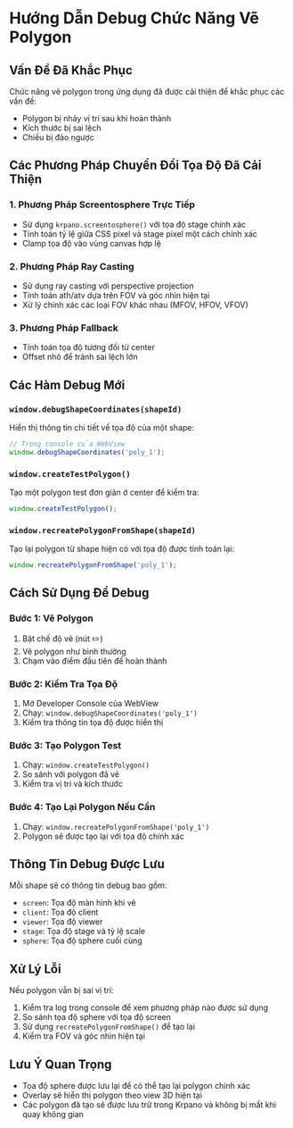 # Hướng Dẫn Debug Chức Năng Vẽ Polygon

## Vấn Đề Đã Khắc Phục

Chức năng vẽ polygon trong ứng dụng đã được cải thiện để khắc phục các vấn đề:
- Polygon bị nhảy vị trí sau khi hoàn thành
- Kích thước bị sai lệch
- Chiều bị đảo ngược

## Các Phương Pháp Chuyển Đổi Tọa Độ Đã Cải Thiện

### 1. Phương Pháp Screentosphere Trực Tiếp
- Sử dụng `krpano.screentosphere()` với tọa độ stage chính xác
- Tính toán tỷ lệ giữa CSS pixel và stage pixel một cách chính xác
- Clamp tọa độ vào vùng canvas hợp lệ

### 2. Phương Pháp Ray Casting
- Sử dụng ray casting với perspective projection
- Tính toán ath/atv dựa trên FOV và góc nhìn hiện tại
- Xử lý chính xác các loại FOV khác nhau (MFOV, HFOV, VFOV)

### 3. Phương Pháp Fallback
- Tính toán tọa độ tương đối từ center
- Offset nhỏ để tránh sai lệch lớn

## Các Hàm Debug Mới

### `window.debugShapeCoordinates(shapeId)`
Hiển thị thông tin chi tiết về tọa độ của một shape:
```javascript
// Trong console của WebView
window.debugShapeCoordinates('poly_1');
```

### `window.createTestPolygon()`
Tạo một polygon test đơn giản ở center để kiểm tra:
```javascript
window.createTestPolygon();
```

### `window.recreatePolygonFromShape(shapeId)`
Tạo lại polygon từ shape hiện có với tọa độ được tính toán lại:
```javascript
window.recreatePolygonFromShape('poly_1');
```

## Cách Sử Dụng Để Debug

### Bước 1: Vẽ Polygon
1. Bật chế độ vẽ (nút ✏️)
2. Vẽ polygon như bình thường
3. Chạm vào điểm đầu tiên để hoàn thành

### Bước 2: Kiểm Tra Tọa Độ
1. Mở Developer Console của WebView
2. Chạy: `window.debugShapeCoordinates('poly_1')`
3. Kiểm tra thông tin tọa độ được hiển thị

### Bước 3: Tạo Polygon Test
1. Chạy: `window.createTestPolygon()`
2. So sánh với polygon đã vẽ
3. Kiểm tra vị trí và kích thước

### Bước 4: Tạo Lại Polygon Nếu Cần
1. Chạy: `window.recreatePolygonFromShape('poly_1')`
2. Polygon sẽ được tạo lại với tọa độ chính xác

## Thông Tin Debug Được Lưu

Mỗi shape sẽ có thông tin debug bao gồm:
- `screen`: Tọa độ màn hình khi vẽ
- `client`: Tọa độ client
- `viewer`: Tọa độ viewer
- `stage`: Tọa độ stage và tỷ lệ scale
- `sphere`: Tọa độ sphere cuối cùng

## Xử Lý Lỗi

Nếu polygon vẫn bị sai vị trí:
1. Kiểm tra log trong console để xem phương pháp nào được sử dụng
2. So sánh tọa độ sphere với tọa độ screen
3. Sử dụng `recreatePolygonFromShape()` để tạo lại
4. Kiểm tra FOV và góc nhìn hiện tại

## Lưu Ý Quan Trọng

- Tọa độ sphere được lưu lại để có thể tạo lại polygon chính xác
- Overlay sẽ hiển thị polygon theo view 3D hiện tại
- Các polygon đã tạo sẽ được lưu trữ trong Krpano và không bị mất khi quay không gian
